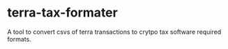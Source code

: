 # terra-tax-formater
A tool to convert csvs of terra transactions to crytpo tax software required formats.
